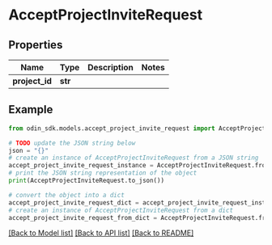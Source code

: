 # AcceptProjectInviteRequest


## Properties

Name | Type | Description | Notes
------------ | ------------- | ------------- | -------------
**project_id** | **str** |  | 

## Example

```python
from odin_sdk.models.accept_project_invite_request import AcceptProjectInviteRequest

# TODO update the JSON string below
json = "{}"
# create an instance of AcceptProjectInviteRequest from a JSON string
accept_project_invite_request_instance = AcceptProjectInviteRequest.from_json(json)
# print the JSON string representation of the object
print(AcceptProjectInviteRequest.to_json())

# convert the object into a dict
accept_project_invite_request_dict = accept_project_invite_request_instance.to_dict()
# create an instance of AcceptProjectInviteRequest from a dict
accept_project_invite_request_from_dict = AcceptProjectInviteRequest.from_dict(accept_project_invite_request_dict)
```
[[Back to Model list]](../README.md#documentation-for-models) [[Back to API list]](../README.md#documentation-for-api-endpoints) [[Back to README]](../README.md)


